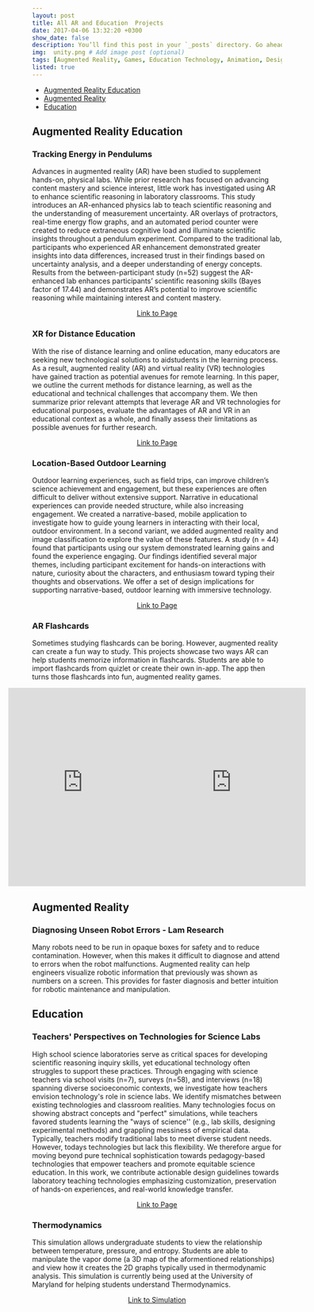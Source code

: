 ```yaml
---
layout: post
title: All AR and Education  Projects
date: 2017-04-06 13:32:20 +0300
show_date: false
description: You’ll find this post in your `_posts` directory. Go ahead and edit it and re-build the site to see your changes. # Add post description (optional)
img:  unity.png # Add image post (optional)
tags: [Augmented Reality, Games, Education Technology, Animation, Design] # add tag
listed: true
---
```

- [Augmented Reality Education](#augmented-reality-education)
- [Augmented Reality](#augmented-reality)
- [Education](#education)

## Augmented Reality Education
### Tracking Energy in Pendulums
Advances in augmented reality (AR) have been studied to supplement hands-on, physical labs. While prior research has focused on advancing content mastery and science interest, little work has investigated using AR to enhance scientific reasoning in laboratory classrooms. This study introduces an AR-enhanced physics lab to teach scientific reasoning and the understanding of measurement uncertainty. AR overlays of protractors, real-time energy flow graphs, and an automated period counter were created to reduce extraneous cognitive load and illuminate scientific insights throughout a pendulum experiment. Compared to the traditional lab, participants who experienced AR enhancement demonstrated greater insights into data differences, increased trust in their findings based on uncertainty analysis, and a deeper understanding of energy concepts. Results from the between-participant study (n=52) suggest the AR-enhanced lab enhances participants’ scientific reasoning skills (Bayes factor of 17.44) and demonstrates AR’s potential to improve scientific reasoning while maintaining interest and content mastery.

<p align="center">
  <a href="{{site.baseurl}}/pendulum" style="text-align: center;">Link to Page</a>
</p>

### XR for Distance Education
With the rise of distance learning and online education, many educators are seeking new technological solutions to aidstudents in the learning process. As a result, augmented reality (AR) and virtual reality (VR) technologies have gained traction as potential avenues for remote learning. In this paper, we outline the current methods for distance learning, as well as the educational and technical challenges that accompany them. We then summarize prior relevant attempts that leverage AR and VR technologies for educational purposes, evaluate the advantages of AR and VR in an educational context as a whole, and finally assess their limitations as possible avenues for further research.

<p align="center">
  <a href="{{site.baseurl}}/XR-distance-ed" style="text-align: center;">Link to Page</a>
</p>

### Location-Based Outdoor Learning
Outdoor learning experiences, such as field trips, can improve children’s science achievement and engagement, but these experiences are often difficult to deliver without extensive support. Narrative in educational experiences can provide needed structure, while also increasing engagement. We created a narrative-based, mobile application to investigate how to guide young learners in interacting with their local, outdoor environment. In a second variant, we added augmented reality and image classification to explore the value of these features. A study (n = 44) found that participants using our system demonstrated learning gains and found the experience engaging. Our findings identified several major themes, including participant excitement for hands-on interactions with nature, curiosity about the characters, and enthusiasm toward typing their thoughts and observations. We offer a set of design implications for supporting narrative-based, outdoor learning with immersive technology.

<p align="center">
  <a href="{{site.baseurl}}/kiki" style="text-align: center;">Link to Page</a>
</p>


### AR Flashcards
Sometimes studying flashcards can be boring. However, augmented reality can create a fun way to study. This projects showcase two ways AR can help students memorize information in flashcards. Students are able to import flashcards from quizlet or create their own in-app. The app then turns those flashcards into fun, augmented reality games.

<div style="display: flex; justify-content: center;">
  <div style="display: flex;">
      <div style="flex: 1;">
          <iframe src="https://drive.google.com/file/d/1K4BgvfuFuLtcIip8PlXwF9Pl_2PQxxUZ/preview" height="400" frameborder="0" allowfullscreen="true"></iframe>
      </div>
      <div style="flex: 1;">
  <iframe src="https://drive.google.com/file/d/1TPx92Qq_4ciKT0sKNYZDCdYTqJTCPo-c/preview"  height="400" frameborder="0" allowfullscreen="true"></iframe>
      </div>
  </div>
</div>


## Augmented Reality
### Diagnosing Unseen Robot Errors - Lam Research
<!-- <div style="position: relative; padding-bottom: 56.25%; height: 0; overflow: hidden; max-width: 100%;">
  <iframe style="position: absolute; top: 0; left: 0; width: 100%; height: 100%;" src="https://drive.google.com/file/d/18OwcHgKRvxQDop5DaIBVCX3VmvaQQ6bx/preview" frameborder="0" allowfullscreen></iframe>
</div> -->

Many robots need to be run in opaque boxes for safety and to reduce contamination. However, when this makes it difficult to diagnose and attend to errors when the robot malfunctions. Augmented reality can help engineers visualize robotic information that previously was shown as numbers on a screen. This provides for faster diagnosis and better intuition for robotic maintenance and manipulation. 
<!-- Note the video uses a visible robot to show how the holographic robot can respond to the real robot’s change in movement. -->

## Education
### Teachers' Perspectives on Technologies for Science Labs
High school science laboratories serve as critical spaces for developing scientific reasoning inquiry skills, yet educational technology often struggles to support these practices. Through engaging with science teachers via school visits (n=7), surveys (n=58), and interviews (n=18) spanning diverse socioeconomic contexts, we investigate how teachers envision technology's role in science labs. We identify mismatches between existing technologies and classroom realities. Many technologies focus on showing abstract concepts and "perfect" simulations, while teachers favored students learning the "ways of science'' (e.g., lab skills, designing experimental methods) and grappling messiness of empirical data. Typically, teachers modify traditional labs to meet diverse student needs. However, todays technologies but lack this flexibility. We therefore argue for moving beyond pure technical sophistication towards pedagogy-based technologies that empower teachers and promote equitable science education. In this work, we contribute actionable design guidelines towards laboratory teaching technologies emphasizing customization, preservation of hands-on experiences, and real-world knowledge transfer. 

<p align="center">
  <a href="{{site.baseurl}}/chi-megapaper" style="text-align: center;">Link to Page</a>
</p>

### Thermodynamics
This simulation allows undergraduate students to view the relationship between temperature, pressure, and entropy. Students are able to manipulate the vapor dome (a 3D map of the aformentioned relationships) and view how it creates the 2D graphs typically used in thermodynamic analysis. This simulation is currently being used at the University of Maryland for helping students understand Thermodynamics. 

<p align="center">
  <a href="https://elchilds.su.domains/Thermo/Isos/" style="text-align: center;">Link to Simulation</a>
</p>




